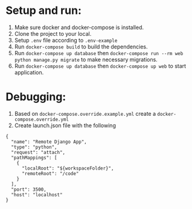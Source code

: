 # Setup and run:
1. Make sure docker and docker-compose is installed.
2. Clone the project to your local.
3. Setup `.env` file according to `.env-example`
4. Run `docker-compose build` to build the dependencies.
5. Run `docker-compose up database` then `docker-compose run --rm web python manage.py migrate` to make necessary migrations.
6. Run `docker-compose up database` then `docker-compose up web` to start application.


# Debugging:
1. Based on `docker-compose.override.example.yml` create a `docker-compose.override.yml`
2. Create launch.json file with the following
```
{
  "name": "Remote Django App",
  "type": "python",
  "request": "attach",
  "pathMappings": [
    {
      "localRoot": "${workspaceFolder}",
      "remoteRoot": "/code"
    }
  ],
  "port": 3500,
  "host": "localhost"
}
```